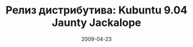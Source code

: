---
layout: post
title:  "Релиз дистрибутива: Kubuntu 9.04 Jaunty Jackalope"
date: 2009-04-23   
---